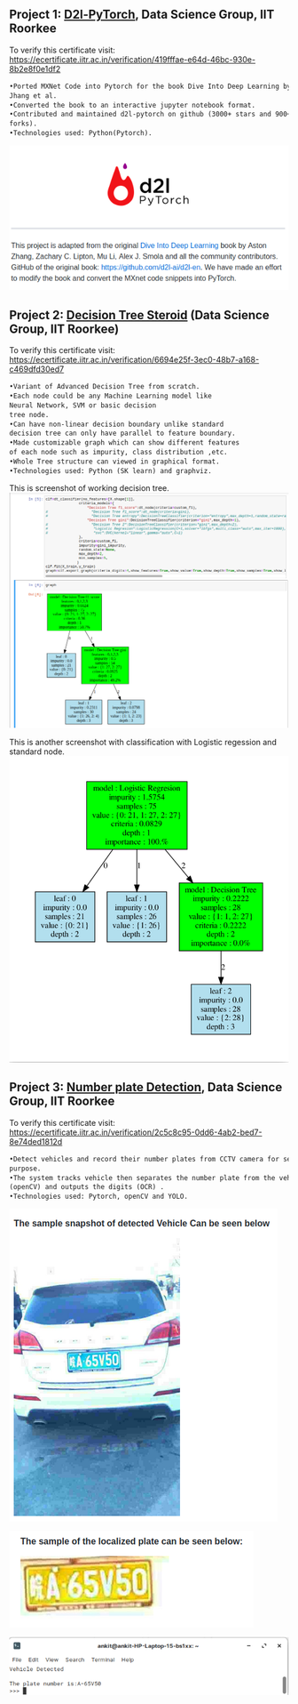 ## Project 1: [D2l-PyTorch](https://github.com/dsgiitr/d2l-pytorch), Data Science Group, IIT Roorkee
To verify this certificate visit: https://ecertificate.iitr.ac.in/verification/419fffae-e64d-46bc-930e-8b2e8f0e1df2

```markdown
•Ported MXNet Code into Pytorch for the book Dive Into Deep Learning by Aston
Jhang et al.
•Converted the book to an interactive jupyter notebook format.
•Contributed and maintained d2l-pytorch on github (3000+ stars and 900+
forks).
•Technologies used: Python(Pytorch).
```

![](/images/d2l.png)


## Project 2: [Decision Tree Steroid](https://github.com/ankitaharwal/Decision_Tree-Steroid) (Data Science Group, IIT Roorkee)
To verify this certificate visit: https://ecertificate.iitr.ac.in/verification/6694e25f-3ec0-48b7-a168-c469dfd30ed7

```markdown
•Variant of Advanced Decision Tree from scratch.
•Each node could be any Machine Learning model like 
Neural Network, SVM or basic decision
tree node.
•Can have non-linear decision boundary unlike standard 
decision tree can only have parallel to feature boundary.
•Made customizable graph which can show different features 
of each node such as impurity, class distribution ,etc.
•Whole Tree structure can viewed in graphical format.
•Technologies used: Python (SK learn) and graphviz.
```
This is screenshot of working decision tree.<br>
![](/images/decision_tree.png)

This is another screenshot with classification with Logistic regession and standard node.
![](/images/working2.png)

## Project 3: [Number plate Detection](https://github.com/dsgiitr/np_detection), Data Science Group, IIT Roorkee
To verify this certificate visit: https://ecertificate.iitr.ac.in/verification/2c5c8c95-0dd6-4ab2-bed7-8e74ded1812d

```markdown
•Detect vehicles and record their number plates from CCTV camera for security
purpose.
•The system tracks vehicle then separates the number plate from the vehicle
(openCV) and outputs the digits (OCR) .
•Technologies used: Pytorch, openCV and YOLO.
```
![](/images/car.png)

![](/images/plate.png)

![](/images/term.png)
